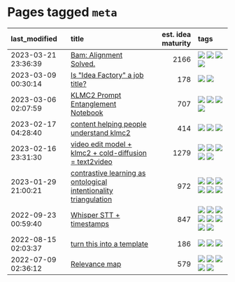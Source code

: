 # Pages tagged `meta`

|last_modified|title|est. idea maturity|tags
|:---|:---|---:|:---|
|2023-03-21 23:36:39|[Bam: Alignment Solved.](../ezmode_alignment.md)|2166|[![](https://img.shields.io/badge/tag-alignment-82d6e)](../tags/alignment.md) [![](https://img.shields.io/badge/tag-dataset-48fb29)](../tags/dataset.md) [![](https://img.shields.io/badge/tag-experimental-aa21fc)](../tags/experimental.md) [![](https://img.shields.io/badge/tag-meta-e9b626)](../tags/meta.md)|
|2023-03-09 00:30:14|[Is "Idea Factory" a job title?](../idea_factory.md)|178|[![](https://img.shields.io/badge/tag-meta-e9b626)](../tags/meta.md) [![](https://img.shields.io/badge/tag-wip-c4c41f)](../tags/wip.md)|
|2023-03-06 02:07:59|[KLMC2 Prompt Entanglement Notebook](../klmc2-prompt-entanglement.md)|707|[![](https://img.shields.io/badge/tag-meta-e9b626)](../tags/meta.md) [![](https://img.shields.io/badge/tag-prompting-f14da)](../tags/prompting.md) [![](https://img.shields.io/badge/tag-tooling-1043a5)](../tags/tooling.md) [![](https://img.shields.io/badge/tag-wip-c4c41f)](../tags/wip.md)|
|2023-02-17 04:28:40|[content helping people understand klmc2](../explaining_klmc2.md)|414|[![](https://img.shields.io/badge/tag-meta-e9b626)](../tags/meta.md) [![](https://img.shields.io/badge/tag-tooling-1043a5)](../tags/tooling.md) [![](https://img.shields.io/badge/tag-wip-c4c41f)](../tags/wip.md)|
|2023-02-16 23:31:30|[video edit model + klmc2 + cold-diffusion = text2video](../video-edit-model-over-init-video.md)|1279|[![](https://img.shields.io/badge/tag-animation-752fd7)](../tags/animation.md) [![](https://img.shields.io/badge/tag-meta-e9b626)](../tags/meta.md) [![](https://img.shields.io/badge/tag-publicgood-12eec5)](../tags/publicgood.md) [![](https://img.shields.io/badge/tag-stability-1614f8)](../tags/stability.md) [![](https://img.shields.io/badge/tag-tooling-1043a5)](../tags/tooling.md)|
|2023-01-29 21:00:21|[contrastive learning as ontological intentionality triangulation](../contrastive_learning_as_ontological_intentionality_triangulation.md)|972|[![](https://img.shields.io/badge/tag-meta-e9b626)](../tags/meta.md) [![](https://img.shields.io/badge/tag-philosophy-90446b)](../tags/philosophy.md) [![](https://img.shields.io/badge/tag-semiotics-35d2ce)](../tags/semiotics.md) [![](https://img.shields.io/badge/tag-synesthesia-8e95e2)](../tags/synesthesia.md) [![](https://img.shields.io/badge/tag-theory-be4650)](../tags/theory.md) [![](https://img.shields.io/badge/tag-wip-c4c41f)](../tags/wip.md)|
|2022-09-23 00:59:40|[Whisper STT + timestamps](../whisper-stt-plus-timestamps.md)|847|[![](https://img.shields.io/badge/tag-colab-9c3a4a)](../tags/colab.md) [![](https://img.shields.io/badge/tag-dataset-48fb29)](../tags/dataset.md) [![](https://img.shields.io/badge/tag-experimental-aa21fc)](../tags/experimental.md) [![](https://img.shields.io/badge/tag-meta-e9b626)](../tags/meta.md) [![](https://img.shields.io/badge/tag-prompting-f14da)](../tags/prompting.md) [![](https://img.shields.io/badge/tag-publicgood-12eec5)](../tags/publicgood.md) [![](https://img.shields.io/badge/tag-stability-1614f8)](../tags/stability.md) [![](https://img.shields.io/badge/tag-tooling-1043a5)](../tags/tooling.md)|
|2022-08-15 02:03:37|[turn this into a template](../benchwarmers-template.md)|186|[![](https://img.shields.io/badge/tag-meta-e9b626)](../tags/meta.md) [![](https://img.shields.io/badge/tag-tooling-1043a5)](../tags/tooling.md) [![](https://img.shields.io/badge/tag-wip-c4c41f)](../tags/wip.md)|
|2022-07-09 02:36:12|[Relevance map](../Relevance_map.md)|579|[![](https://img.shields.io/badge/tag-meta-e9b626)](../tags/meta.md) [![](https://img.shields.io/badge/tag-prompting-f14da)](../tags/prompting.md) [![](https://img.shields.io/badge/tag-publication-4db4d2)](../tags/publication.md) [![](https://img.shields.io/badge/tag-stability-1614f8)](../tags/stability.md) [![](https://img.shields.io/badge/tag-tooling-1043a5)](../tags/tooling.md)|